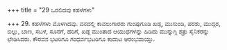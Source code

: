 +++
title = "29 ಒರಲಿದವು ಕಹಳೆಗಳು"

+++
29. ಕಹಳೆಗಳು ಮೊಳಗಿದವು. ವನದಲ್ಲಿ ಕಾವಲುಗಾರರು ಗುಂಪುಗೂಡಿ  ಖಡ್ಗ, ಮುಸುಂಡಿ, ಪರಶು, ಮುದ್ಗರ, ಬಿಲ್ಲು, ಬಾಣ, ಸಬಳ, ಸೂನಗೆ, ಹರಿಗೆ, ಖಡ್ಗ  ಮುಂತಾದ ಆಯುಧಗಳನ್ನು ಹಿಡಿದು ಮುನ್ನುಗ್ಗಿ ಶತ್ರು ಸೈನಿಕರನ್ನು ಛೇಡಿಸಿದರು.  ಕೌರವನ ಭಟರಿಗೂ ಗಂಧರ್ವಭಟರಿಗೂ ಕಾದಾಟ ಆರಂಭವಾಯ್ತು.